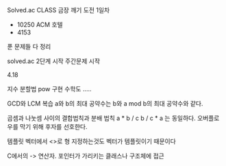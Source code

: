 
Solved.ac CLASS 금장 깨기 도전 1일차
- 10250 ACM 호텔
- 4153

푼 문제들 다 정리 

solved.ac 2단계 시작
주간문제 시작

4.18

지수 분할법 pow 구현
수학도 .....

GCD와 LCM 복습
a와 b의 최대 공약수는 b와 a mod b의 최대 공약수와 같다.

곱셈과 나눗셈 사이의 결합법칙과 분배 법칙
a * b / c
b / c * a 는 동일하다.
오버플로우를 막기 위해 후자를 선호한다.

템플릿
벡터에서 <>로 형 지정하는것도 벡터가 템플릿이기 때문이다

C에서의 -> 연산자.
포인터가 가리키는 클래스나 구조체에 접근
